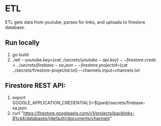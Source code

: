 # ETL

ETL gets data from youtube, parses for links, and uploads to firestore database.

## Run locally

1. go build
2. ./etl --youtube.key=$(cat ../secrets/youtube-api.key) --firestore.creds=../secrets/firebase-sa.json --firestore.projectid=$(cat ../secrets/firestore-projectid.txt) --channels.input=channels.txt

## Firestore REST API:

1. export GOOGLE_APPLICATION_CREDENTIALS=$(pwd)/secrets/firebase-sa.json
2. curl "https://firestore.googleapis.com/v1/projects/backlinks-81c44/databases/(default)/documents/channels"
